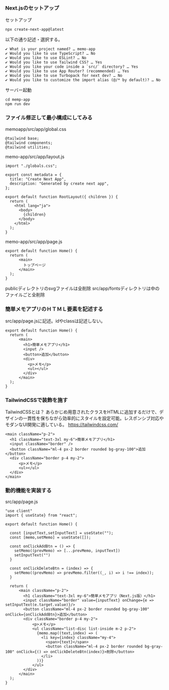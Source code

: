 ### Next.jsのセットアップ

セットアップ
```
npx create-next-app@latest
```

以下の通り記述・選択する。
```
✔ What is your project named? … memo-app
✔ Would you like to use TypeScript? … No
✔ Would you like to use ESLint? … No
✔ Would you like to use Tailwind CSS? … Yes
✔ Would you like your code inside a `src/` directory? … Yes
✔ Would you like to use App Router? (recommended) … Yes
✔ Would you like to use Turbopack for next dev? … No
✔ Would you like to customize the import alias (@/* by default)? … No
```

サーバー起動
```
cd memp-app
npm run dev
```

### ファイル修正して最小構成にしてみる

memoapp/src/app/global.css
```
@tailwind base;
@tailwind components;
@tailwind utilities;
```

memo-app/src/app/layout.js
```
import "./globals.css";

export const metadata = {
  title: "Create Next App",
  description: "Generated by create next app",
};

export default function RootLayout({ children }) {
  return (
    <html lang="ja">
      <body>
        {children}
      </body>
    </html>
  );
}
```

memo-app/src/app/page.js
```
export default function Home() {
  return (
      <main>
        トップページ
      </main>
  );
}
```

publicディレクトリのsvgファイルは全削除
src/app/fontsディレクトリは中のファイルごと全削除

### 簡単メモアプリのＨＴＭＬ要素を記述する

src/app/page.jsに記述。idやclassは記述しない。
```
export default function Home() {
  return (
      <main>
        <h1>簡単メモアプリ</h1>
        <input />
        <button>追加</button>
        <div>
          <p>メモ</p>
          <ul></ul>
        </div>
      </main>
  );
}
```

### TailwindCSSで装飾を施す
TailwindCSSとは？
あらかじめ用意されたクラスをHTMLに追加するだけで、デザインの一貫性を保ちながら効率的にスタイルを設定可能。レスポンシブ対応やモダンなUI開発に適している。
https://tailwindcss.com/
```
<main className="p-2">
  <h1 className="text-3xl my-6">簡単メモアプリ</h1>
  <input className="border" />
  <button className="ml-4 px-2 border rounded bg-gray-100">追加</button>
  <div className="border p-4 my-2">
      <p>メモ</p>
      <ul></ul>
  </div>
</main>
```

### 動的機能を実装する
src/app/page.js
```
"use client"
import { useState} from "react";

export default function Home() {
  
  const [inputText,setInputText] = useState("");
  const [memo,setMemo] = useState([]);

  const onClickAddBtn = () => {
    setMemo((prevMemo) => [...prevMemo, inputText])
    setInputText("")
  }

  const onClickDeleteBtn = (index) => {
    setMemo((prevMemo) => prevMemo.filter((_, i) => i !== index));
  }

  return (
      <main className="p-2">
        <h1 className="text-3xl my-6">簡単メモアプリ（Next.js版）</h1>
        <input className="border" value={inputText} onChange={e => setInputText(e.target.value)}/>
        <button className="ml-4 px-2 border rounded bg-gray-100" onClick={onClickAddBtn}>追加</button>
        <div className="border p-4 my-2">
            <p>メモ</p>
            <ul className="list-disc list-inside m-2 p-2">
              {memo.map((text,index) => (
                <li key={index} className="my-4">
                  <span>{text}</span>
                  <button className="ml-4 px-2 border rounded bg-gray-100" onClick={() => onClickDeleteBtn(index)}>削除</button>
                </li>
              ))}
            </ul>
        </div>
      </main>
  );
}
```

